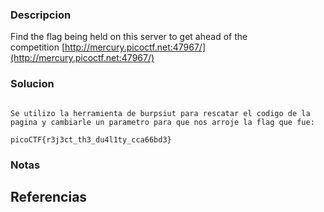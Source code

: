 

### Descripcion

Find the flag being held on this server to get ahead of the competition [http://mercury.picoctf.net:47967/](http://mercury.picoctf.net:47967/)

### Solucion

```

Se utilizo la herramienta de burpsiut para rescatar el codigo de la pagina y cambiarle un parametro para que nos arroje la flag que fue:

picoCTF{r3j3ct_th3_du4l1ty_cca66bd3}

```

### Notas



## Referencias